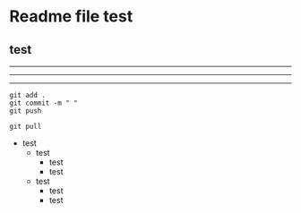 # Readme file test

## test

---

---

---

```
git add .
git commit -m " "
git push

git pull
```

- test
  - test
    - test
    - test
  - test
    - test
    - test
